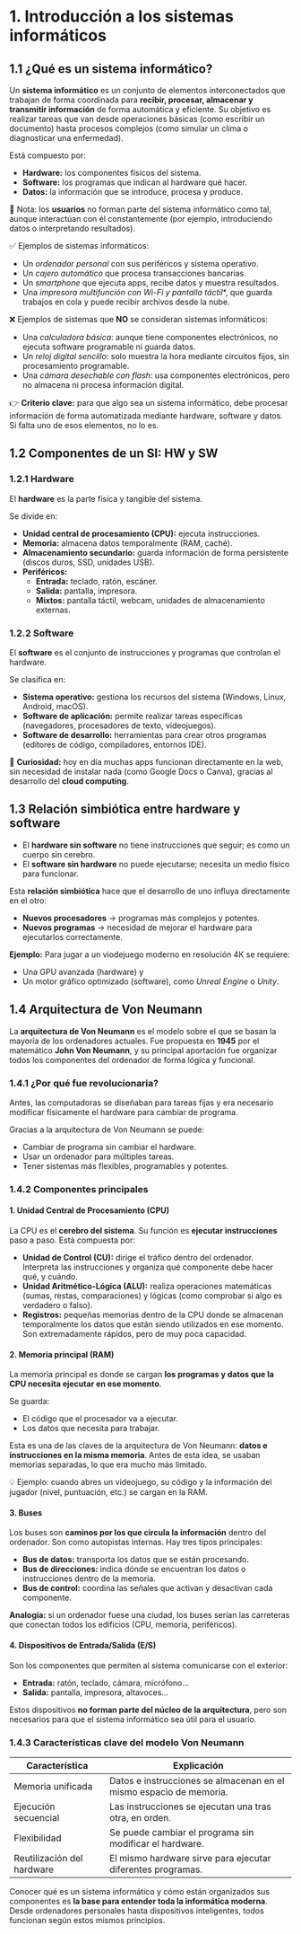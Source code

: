 # 1. Introducción a los sistemas informáticos

## 1.1 ¿Qué es un sistema informático?

Un **sistema informático** es un conjunto de elementos interconectados que trabajan de forma coordinada para **recibir, procesar, almacenar y transmitir información** de forma automática y eficiente. Su objetivo es realizar tareas que van desde operaciones básicas (como escribir un documento) hasta procesos complejos (como simular un clima o diagnosticar una enfermedad).

Está compuesto por:
- **Hardware:** los componentes físicos del sistema.
- **Software:** los programas que indican al hardware qué hacer.
- **Datos:** la información que se introduce, procesa y produce.

📌 Nota: los **usuarios** no forman parte del sistema informático como tal, aunque interactúan con él constantemente (por ejemplo, introduciendo datos o interpretando resultados).

✅ Ejemplos de sistemas informáticos:
- Un *ordenador personal* con sus periféricos y sistema operativo.
- Un *cajero automático* que procesa transacciones bancarias.
- Un *smartphone* que ejecuta apps, recibe datos y muestra resultados.
- Una *impresora multifunción con Wi-Fi y pantalla táctil**, que guarda trabajos en cola y puede recibir archivos desde la nube.

❌ Ejemplos de sistemas que **NO** se consideran sistemas informáticos:
- Una *calculadora básica*:	aunque tiene componentes electrónicos, no ejecuta software programable ni guarda datos.
- Un *reloj digital sencillo*: solo muestra la hora mediante circuitos fijos, sin procesamiento programable.
- Una *cámara desechable con flash*: usa componentes electrónicos, pero no almacena ni procesa información digital.

👉 **Criterio clave:** para que algo sea un sistema informático, debe procesar información de forma automatizada mediante hardware, software y datos. Si falta uno de esos elementos, no lo es.

## 1.2 Componentes de un SI: HW y SW

### 1.2.1 Hardware 

El **hardware** es la parte física y tangible del sistema. 

Se divide en:
- **Unidad central de procesamiento (CPU):** ejecuta instrucciones.
- **Memoria:** almacena datos temporalmente (RAM, caché).
- **Almacenamiento secundario:** guarda información de forma persistente (discos duros, SSD, unidades USB).
- **Periféricos:**
  - **Entrada:** teclado, ratón, escáner.
  - **Salida:** pantalla, impresora.
  - **Mixtos:** pantalla táctil, webcam, unidades de almacenamiento externas.

### 1.2.2 Software

El **software** es el conjunto de instrucciones y programas que controlan el hardware. 

Se clasifica en:
- **Sistema operativo:** gestiona los recursos del sistema (Windows, Linux, Android, macOS).
- **Software de aplicación:** permite realizar tareas específicas (navegadores, procesadores de texto, videojuegos).
- **Software de desarrollo:** herramientas para crear otros programas (editores de código, compiladores, entornos IDE).

📌 **Curiosidad:** hoy en día muchas apps funcionan directamente en la web, sin necesidad de instalar nada (como Google Docs o Canva), gracias al desarrollo del **cloud computing**.

## 1.3 Relación simbiótica entre hardware y software

- El **hardware sin software** no tiene instrucciones que seguir; es como un cuerpo sin cerebro.
- El **software sin hardware** no puede ejecutarse; necesita un medio físico para funcionar.

Esta **relación simbiótica**  hace que el desarrollo de uno influya directamente en el otro:
- **Nuevos procesadores** → programas más complejos y potentes.
- **Nuevos programas** → necesidad de mejorar el hardware para ejecutarlos correctamente.

**Ejemplo:** Para jugar a un viodejuego moderno en resolución 4K se requiere:
- Una GPU avanzada (hardware) y
- Un motor gráfico optimizado (software), como *Unreal Engine* o *Unity*.

## 1.4 Arquitectura de Von Neumann

La **arquitectura de Von Neumann** es el modelo sobre el que se basan la mayoría de los ordenadores actuales. Fue propuesta en **1945** por el matemático **John Von Neumann**, y su principal aportación fue organizar todos los componentes del ordenador de forma lógica y funcional.

### 1.4.1 ¿Por qué fue revolucionaria?

Antes, las computadoras se diseñaban para tareas fijas y era necesario modificar físicamente el hardware para cambiar de programa. 

Gracias a la arquitectura de Von Neumann se puede:
- Cambiar de programa sin cambiar el hardware.
- Usar un ordenador para múltiples tareas.
- Tener sistemas más flexibles, programables y potentes.

### 1.4.2 Componentes principales 

#### 1. Unidad Central de Procesamiento (CPU)

La CPU es el **cerebro del sistema**. Su función es **ejecutar instrucciones** paso a paso. Está compuesta por:

- **Unidad de Control (CU):** dirige el tráfico dentro del ordenador. Interpreta las instrucciones y organiza qué componente debe hacer qué, y cuándo.
- **Unidad Aritmético-Lógica (ALU):** realiza operaciones matemáticas (sumas, restas, comparaciones) y lógicas (como comprobar si algo es verdadero o falso).
- **Registros:** pequeñas memorias dentro de la CPU donde se almacenan temporalmente los datos que están siendo utilizados en ese momento. Son extremadamente rápidos, pero de muy poca capacidad.

#### 2. Memoria principal (RAM)

La memoria principal es donde se cargan **los programas y datos que la CPU necesita ejecutar en ese momento**. 

Se guarda:
- El código que el procesador va a ejecutar.
- Los datos que necesita para trabajar.

Esta es una de las claves de la arquitectura de Von Neumann: **datos e instrucciones en la misma memoria**. Antes de esta idea, se usaban memorias separadas, lo que era mucho más limitado.

💡 Ejemplo: cuando abres un videojuego, su código y la información del jugador (nivel, puntuación, etc.) se cargan en la RAM.

#### 3. Buses

Los buses son **caminos por los que circula la información** dentro del ordenador. Son como autopistas internas. Hay tres tipos principales:

- **Bus de datos:** transporta los datos que se están procesando.
- **Bus de direcciones:** indica dónde se encuentran los datos o instrucciones dentro de la memoria.
- **Bus de control:** coordina las señales que activan y desactivan cada componente.

**Analogía:** si un ordenador fuese una ciudad, los buses serían las carreteras que conectan todos los edificios (CPU, memoria, periféricos).

#### 4. Dispositivos de Entrada/Salida (E/S)

Son los componentes que permiten al sistema comunicarse con el exterior:
- **Entrada:** ratón, teclado, cámara, micrófono…
- **Salida:** pantalla, impresora, altavoces…

Estos dispositivos **no forman parte del núcleo de la arquitectura**, pero son necesarios para que el sistema informático sea útil para el usuario.

### 1.4.3 Características clave del modelo Von Neumann

| Característica             | Explicación                                                                 |
|----------------------------|------------------------------------------------------------------------------|
| Memoria unificada          | Datos e instrucciones se almacenan en el mismo espacio de memoria.          |
| Ejecución secuencial       | Las instrucciones se ejecutan una tras otra, en orden.                      |
| Flexibilidad               | Se puede cambiar el programa sin modificar el hardware.                     |
| Reutilización del hardware | El mismo hardware sirve para ejecutar diferentes programas. 


Conocer qué es un sistema informático y cómo están organizados sus componentes es **la base para entender toda la informática moderna**. Desde ordenadores personales hasta dispositivos inteligentes, todos funcionan según estos mismos principios.
